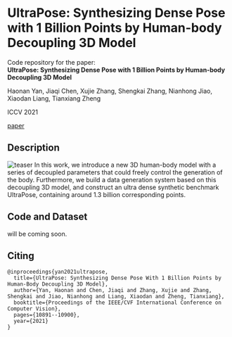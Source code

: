 # UltraPose: Synthesizing Dense Pose with 1 Billion Points by Human-body Decoupling 3D Model
Code repository for the paper:  
**UltraPose: Synthesizing Dense Pose with 1 Billion Points by Human-body Decoupling 3D Model**  

Haonan Yan, Jiaqi Chen, Xujie Zhang, Shengkai Zhang, Nianhong Jiao, Xiaodan Liang, Tianxiang Zheng
 
ICCV 2021

[paper](https://openaccess.thecvf.com/content/ICCV2021/papers/Yan_UltraPose_Synthesizing_Dense_Pose_With_1_Billion_Points_by_Human-Body_ICCV_2021_paper.pdf) 

## Description
![teaser](png/fig2.png)
In this work, we introduce a new 3D human-body model with a series of decoupled parameters that could freely control the generation of the body. Furthermore, we build a data generation system based on this decoupling 3D model, and construct an ultra dense synthetic benchmark UltraPose, containing around 1.3 billion corresponding points.

## Code and Dataset
will be coming soon.

## Citing
```
@inproceedings{yan2021ultrapose,
  title={UltraPose: Synthesizing Dense Pose With 1 Billion Points by Human-Body Decoupling 3D Model},
  author={Yan, Haonan and Chen, Jiaqi and Zhang, Xujie and Zhang, Shengkai and Jiao, Nianhong and Liang, Xiaodan and Zheng, Tianxiang},
  booktitle={Proceedings of the IEEE/CVF International Conference on Computer Vision},
  pages={10891--10900},
  year={2021}
}
```